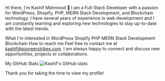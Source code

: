Hi there, I'm Kashif Mahmood 👋
I am a Full-Stack Developer with a passion for WordPress, Shopify, PHP, MERN Stack Development, and Blockchain technology. I have several years of experience in web development and I am constantly learning and exploring new technologies to stay up-to-date with the latest trends.

What I'm interested in
WordPress
Shopify
PHP
MERN Stack Development
Blockchain
How to reach me
Feel free to contact me at kashif@pioneerstrikes.com. I am always happy to connect and discuss new opportunities, projects or collaborations.

My GitHub Stats
![Kashif's GitHub stats](https://github-readme-stats.vercel.app/api?username=kashifmahmood47&show_icons=true&theme=radical)

Thank you for taking the time to view my profile!
